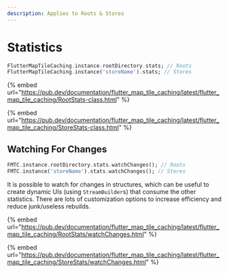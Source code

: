 ```yaml
---
description: Applies to Roots & Stores
---
```


# Statistics

```dart
FlutterMapTileCaching.instance.rootDirectory.stats; // Roots
FlutterMapTileCaching.instance('storeName').stats; // Stores
```

{% embed url="https://pub.dev/documentation/flutter_map_tile_caching/latest/flutter_map_tile_caching/RootStats-class.html" %}

{% embed url="https://pub.dev/documentation/flutter_map_tile_caching/latest/flutter_map_tile_caching/StoreStats-class.html" %}

## Watching For Changes

```dart
FMTC.instance.rootDirectory.stats.watchChanges(); // Roots
FMTC.instance('storeName').stats.watchChanges(); // Stores
```

It is possible to watch for changes in structures, which can be useful to create dynamic UIs (using `StreamBuilder`s) that consume the other statistics. There are lots of customization options to increase efficiency and reduce junk/useless rebuilds.

{% embed url="https://pub.dev/documentation/flutter_map_tile_caching/latest/flutter_map_tile_caching/RootStats/watchChanges.html" %}

{% embed url="https://pub.dev/documentation/flutter_map_tile_caching/latest/flutter_map_tile_caching/StoreStats/watchChanges.html" %}
